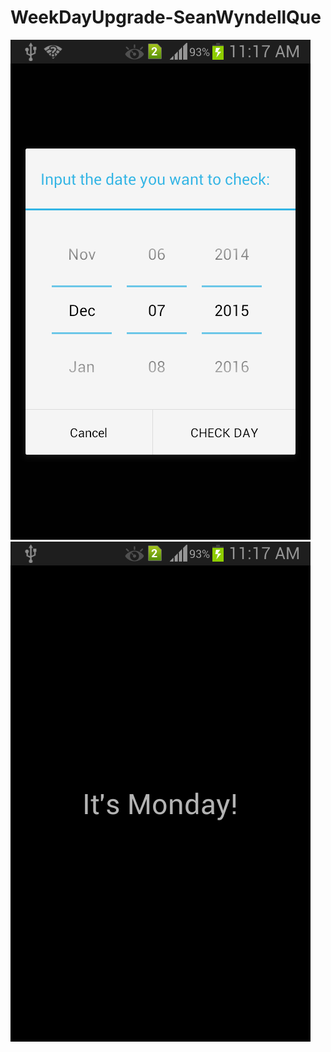 # WeekDayUpgrade-SeanWyndellQue

![screenshot](Screenshot_mainactivity.png)
![screenshot](screenshot_secondactivity.png)
